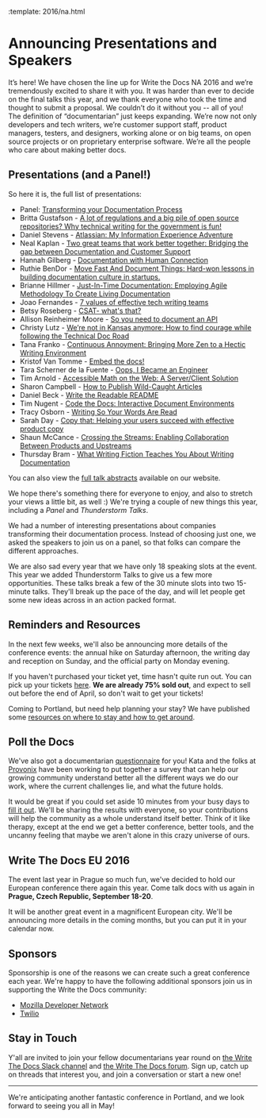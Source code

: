 :template: 2016/na.html

# Announcing Presentations and Speakers

It’s here! We have chosen the line up for Write the Docs NA 2016
and we’re tremendously excited to share it with you. 
It was harder than ever to decide on the final talks this year, 
and we thank everyone who took the time and thought to submit a proposal. 
We couldn’t do it without you -- all of you! The definition of “documentarian” 
just keeps expanding. We’re now not only developers and tech writers, 
we’re customer support staff, product managers, testers, and designers, 
working alone or on big teams, on open source projects 
or on proprietary enterprise software. 
We’re all the people who care about making better docs.

## Presentations (and a Panel!)

So here it is, the full list of presentations:

* Panel: [Transforming your Documentation Process](/conf/na/2016/speakers/#speaker-panel)
* Britta Gustafson - [A lot of regulations and a big pile of open source repositories? Why technical writing for the government is fun!](/conf/na/2016/speakers/#speaker-britta-gustafson)
* Daniel Stevens - [Atlassian: My Information Experience Adventure](/conf/na/2016/speakers/#speaker-daniel-stevens)
* Neal Kaplan - [Two great teams that work better together: Bridging the gap between Documentation and Customer Support](/conf/na/2016/speakers/#speaker-neal-kaplan)
* Hannah Gilberg - [Documentation with Human Connection](/conf/na/2016/speakers/#speaker-hannah-gilberg)
* Ruthie BenDor - [Move Fast And Document Things: Hard-won lessons in building documentation culture in startups.](/conf/na/2016/speakers/#speaker-ruthie-bendor)
* Brianne Hillmer - [Just-In-Time Documentation: Employing Agile Methodology To Create Living Documentation](/conf/na/2016/speakers/#speaker-brianne-hillmer)
* Joao Fernandes - [7 values of effective tech writing teams](/conf/na/2016/speakers/#speaker-joao-fernandes)
* Betsy Roseberg - [CSAT- what's that?](/conf/na/2016/speakers/#speaker-betsy-roseberg)
* Allison Reinheimer Moore - [So you need to document an API](/conf/na/2016/speakers/#speaker-allison-reinheimer-moore)
* Christy Lutz - [We’re not in Kansas anymore: How to find courage while following the Technical Doc Road](/conf/na/2016/speakers/#speaker-christy-lutz)
* Tana Franko - [Continuous Annoyment: Bringing More Zen to a Hectic Writing Environment](/conf/na/2016/speakers/#speaker-tana-franko)
* Kristof Van Tomme - [Embed the docs!  ](/conf/na/2016/speakers/#speaker-kristof-van-tomme)
* Tara Scherner de la Fuente - [Oops, I Became an Engineer](/conf/na/2016/speakers/#speaker-tara-scherner-de-la-fuente)
* Tim Arnold - [Accessible Math on the Web: A Server/Client Solution](/conf/na/2016/speakers/#speaker-tim-arnold)
* Sharon Campbell - [How to Publish Wild-Caught Articles](/conf/na/2016/speakers/#speaker-sharon-campbell)
* Daniel Beck - [Write the Readable README](/conf/na/2016/speakers/#speaker-daniel-beck)
* Tim Nugent - [Code the Docs: Interactive Document Environments](/conf/na/2016/speakers/#speaker-tim-nugent)
* Tracy Osborn - [Writing So Your Words Are Read](/conf/na/2016/speakers/#speaker-tracy-osborn)
* Sarah Day - [Copy that: Helping your users succeed with effective product copy](/conf/na/2016/speakers/#speaker-sarah-day)
* Shaun McCance - [Crossing the Streams: Enabling Collaboration Between Products and Upstreams ](/conf/na/2016/speakers/#speaker-shaun-mccance)
* Thursday Bram - [What Writing Fiction Teaches You About Writing Documentation](/conf/na/2016/speakers/#speaker-thursday-bram)

You can also view the [full talk abstracts][talks] available on our website.

We hope there's something there for everyone to enjoy,
and also to stretch your views a little bit, as well :)
We're trying a couple of new things this year,
including a *Panel* and *Thunderstorm Talks*.

We had a number of interesting presentations about companies transforming their documentation process.
Instead of choosing just one,
we asked the speakers to join us on a panel,
so that folks can compare the different approaches.

We are also sad every year that we have only 18 speaking slots at the event.
This year we added Thunderstorm Talks to give us a few more opportunities.
These talks break a few of the 30 minute slots into two 15-minute talks.
They'll break up the pace of the day,
and will let people get some new ideas across in an action packed format.

[talks]: http://www.writethedocs.org/conf/na/2016/speakers/

## Reminders and Resources

In the next few weeks, we'll also be announcing more details of the
conference events: the annual hike on Saturday afternoon, the writing 
day and reception on Sunday, and the official party on
Monday evening. 

If you haven't purchased your ticket yet, time hasn't quite run out. 
You can pick up your tickets [here][tickets]. 
**We are already 75% sold out**,
and expect to sell out before the end of April,
so don't wait to get your tickets!

Coming to Portland, but need help planning your stay? 
We have published some [resources on where to stay and how to get around][visiting].

[visiting]: http://writethedocs.org/conf/na/2015/visiting/
[tickets]: http://writethedocs.org/conf/na/2015/#tickets

## Poll the Docs

We've also got a documentarian [questionnaire][survey] for you! Kata and the folks at [Provonix][provonix] have been 
working to put together a survey that can help our growing community understand better all the 
different ways we do our work, where the current challenges lie, and what the future holds.

It would be great if you could set aside 10 minutes from your busy days to [fill it out][survey].
We'll be sharing the results with everyone, so your contributions will help the community as a whole understand itself better.
Think of it like therapy,
except at the end we get a better conference,
better tools,
and the uncanny feeling that maybe we aren't alone in this crazy universe of ours.

[survey]: http://goo.gl/forms/E12jOHaR9x
[provonix]: http://pronovix.com/

## Write The Docs EU 2016

The event last year in Prague so much fun,
we've decided to hold our European conference there again this year.
Come talk docs with us again in **Prague, Czech Republic, September 18-20**.

It will be another great event in a magnificent European city.
We'll be announcing more details in the coming months,
but you can put it in your calendar now.


## Sponsors

Sponsorship is one of the reasons we can create such a great 
conference each year. We're happy to have the following additional sponsors join us
in supporting the Write the Docs community:

 * [Mozilla Developer Network](https://developer.mozilla.org/en-US/)
 * [Twilio](https://www.twilio.com/)


## Stay in Touch

Y'all are invited to join your fellow documentarians year round on 
[the Write The Docs Slack channel][channel] and 
[the Write The Docs forum][forum]. Sign up, catch up 
on threads that interest you, and join a conversation or start a new one!

[channel]: https://writethedocs.slack.com/
[forum]: http://forum.writethedocs.org/

----

We're anticipating another fantastic conference in Portland,
and we look forward to seeing you all in May!
